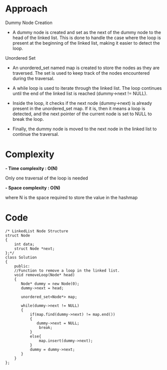 # Approach

Dummy Node Creation

- A dummy node is created and set as the next of the dummy node to the head of the linked list. This is done to handle the case where the loop is present at the beginning of the linked list, making it easier to detect the loop.

Unordered Set

- An unordered_set named map is created to store the nodes as they are traversed. The set is used to keep track of the nodes encountered during the traversal.

- A while loop is used to iterate through the linked list. The loop continues until the end of the linked list is reached (dummy->next != NULL).

- Inside the loop, it checks if the next node (dummy->next) is already present in the unordered_set map. If it is, then it means a loop is detected, and the next pointer of the current node is set to NULL to break the loop.

- Finally, the dummy node is moved to the next node in the linked list to continue the traversal.

# Complexity
**- Time complexity : O(N)**

Only one traversal of the loop is needed

**- Space complexity : O(N)**

where N is the space required to store the value in the hashmap

# Code
```
/* LinkedList Node Structure
struct Node
{
    int data;
    struct Node *next;
};*/
class Solution
{
    public:
    //Function to remove a loop in the linked list.
    void removeLoop(Node* head)
    {
       Node* dummy = new Node(0);
       dummy->next = head;
       
       unordered_set<Node*> map;
       
       while(dummy->next != NULL)
       {
           if(map.find(dummy->next) != map.end())
           {
              dummy->next = NULL;
               break;
           }
           else{
               map.insert(dummy->next);
           }
           dummy = dummy->next;
       }
    }
};
```

